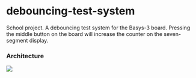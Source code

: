 # debouncing-test-system
School project. A debouncing test system for the Basys-3 board. Pressing the middle button on the board will increase the counter on the seven-segment display.

### Architecture
![](https://feqzz.no/img/debouncing-test-system-architecture.png)
